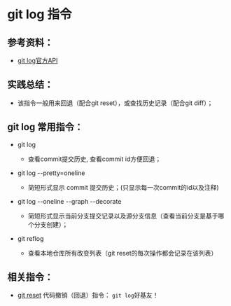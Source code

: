 # git log 指令

## 参考资料：
* [git log官方API](https://git-scm.com/docs/git-log)

## 实践总结：
* 该指令一般用来回退（配合git reset），或查找历史记录（配合git diff）；

## git log 常用指令：
* git log
	* 查看commit提交历史, 查看commit id方便回退；

* git log --pretty=oneline
	* 简短形式显示 commit 提交历史；(只显示每一次commit的id以及注释)

* git log --oneline --graph --decorate
	* 简短形式显示当前分支提交记录以及源分支信息（查看当前分支是基于哪个分支创建）；

* git reflog
	* 查看本地仓库所有改变列表（git reset的每次操作都会记录在该列表）

## 相关指令：
* [git reset](https://github.com/LittleChell/git/tree/master/contents/git_reset.md) 代码撤销（回退）指令： `git log`好基友！
